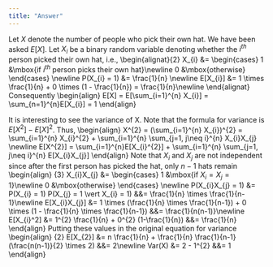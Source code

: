 ```yaml
---
title: "Answer"
---
```


Let $X$ denote the number of people who pick their own hat. We have been asked $E[X]$.
Let $X_{i}$ be a binary random variable denoting whether the $i^{th}$ person picked their own hat, i.e.,
\begin{alignat}{2}
            X_{i} &= \begin{cases} 1 &\mbox{if $i^{th}$ person picks their own hat}\newline
                                    0 &\mbox{otherwise} \end{cases} \newline
            P(X_{i} = 1) &= \frac{1}{n} \newline
            E[X_{i}] &= 1 \times \frac{1}{n} + 0 \times (1 - \frac{1}{n}) = \frac{1}{n}\newline
        \end{alignat}
Consequently
\begin{align}
            E[X] = E[\sum_{i=1}^{n} X_{i}] = \sum_{n=1}^{n}E[X_{i}] = 1
        \end{align}

It is interesting to see the variance of X. Note that the formula for variance is $E[X^{2}] - E[X]^{2}$. Thus,
\begin{align}
            X^{2} = (\sum_{i=1}^{n} X_{i})^{2} = \sum_{i=1}^{n} X_{i}^{2} + \sum_{i=1}^{n} \sum_{j=1, j\neq i}^{n} X_{i}X_{j} \newline
            E[X^{2}] = \sum_{i=1}^{n}E[X_{i}^{2}] + \sum_{i=1}^{n} \sum_{j=1, j\neq i}^{n} E[X_{i}X_{j}]
        \end{align}
Note that $X_{i}$ and $X_{j}$ are not independent since after the first person has picked the hat, only $n-1$ hats remain
\begin{align}
{3}
            X_{i}X_{j} &= \begin{cases} 1 &\mbox{if $X_{i} = X_{j} = 1$}\newline
                                       0 &\mbox{otherwise} \end{cases} \newline
            P(X_{i}X_{j} = 1) &= P(X_{i} = 1) P(X_{j} = 1 \vert X_{i} = 1) &&= \frac{1}{n} \times \frac{1}{n-1}\newline
            E[X_{i}X_{j}] &= 1 \times (\frac{1}{n} \times \frac{1}{n-1}) + 0 \times (1 - \frac{1}{n} \times \frac{1}{n-1}) &&= \frac{1}{n(n-1)}\newline
            E[X_{i}^2] &= 1^{2} \frac{1}{n} + 0^{2} (1-\frac{1}{n}) &&= \frac{1}{n}
        \end{align}
Putting these values in the original equation for variance
\begin{align}
{2}
            E[X_{2}] &= n \frac{1}{n} + \frac{1}{n} \frac{1}{n-1} (\frac{n(n-1)}{2} \times 2) &&= 2\newline
            Var(X) &= 2 - 1^{2} &&= 1
        \end{align}
